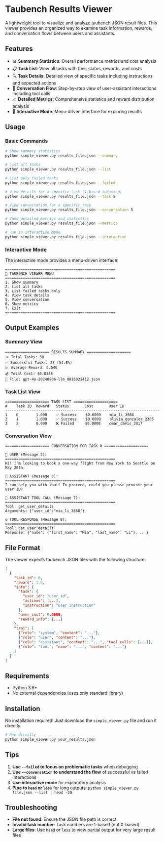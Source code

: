 # Taubench Results Viewer

A lightweight tool to visualize and analyze taubench JSON result files. This viewer provides an organized way to examine task information, rewards, and conversation flows between users and assistants.

## Features

- 📊 **Summary Statistics**: Overall performance metrics and cost analysis
- 📋 **Task List**: View all tasks with their status, rewards, and costs
- 🔍 **Task Details**: Detailed view of specific tasks including instructions and expected actions
- 💬 **Conversation Flow**: Step-by-step view of user-assistant interactions including tool calls
- 📈 **Detailed Metrics**: Comprehensive statistics and reward distribution analysis
- 🎯 **Interactive Mode**: Menu-driven interface for exploring results

## Usage

### Basic Commands

```bash
# Show summary statistics
python simple_viewer.py results_file.json --summary

# List all tasks
python simple_viewer.py results_file.json --list

# List only failed tasks
python simple_viewer.py results_file.json --failed

# View details for a specific task (1-based indexing)
python simple_viewer.py results_file.json --task 5

# View conversation for a specific task
python simple_viewer.py results_file.json --conversation 5

# Show detailed metrics and statistics
python simple_viewer.py results_file.json --metrics

# Run in interactive mode
python simple_viewer.py results_file.json --interactive
```

### Interactive Mode

The interactive mode provides a menu-driven interface:

```
==================================================
🎯 TAUBENCH VIEWER MENU
==================================================
1. Show summary
2. List all tasks
3. List failed tasks only
4. View task details
5. View conversation
6. Show metrics
7. Exit
==================================================
```

## Output Examples

### Summary View
```
==================== RESULTS SUMMARY ====================
📊 Total Tasks: 50
✅ Successful Tasks: 27 (54.0%)
📈 Average Reward: 0.540
💰 Total Cost: $0.0385
📁 File: gpt-4o-20240806-llm_0816022412.json
```

### Task List View
```
==================== TASK LIST ====================
#    Task ID  Reward   Status       Cost       User ID        
----------------------------------------------------------------------
1    0        1.000    ✅ Success    $0.0009    mia_li_3668    
2    1        1.000    ✅ Success    $0.0009    olivia_gonzalez_2305
3    2        0.000    ❌ Failed     $0.0008    omar_davis_3817
```

### Conversation View
```
==================== CONVERSATION FOR TASK 0 ====================

👤 USER (Message 2):
==================================================
Hi! I'm looking to book a one-way flight from New York to Seattle on May 20th.

🤖 ASSISTANT (Message 3):
==================================================
I can help you with that! To proceed, could you please provide your user ID?

🔧 ASSISTANT TOOL CALL (Message 7):
==================================================
Tool: get_user_details
Arguments: {"user_id":"mia_li_3668"}

⚙️ TOOL RESPONSE (Message 8):
==================================================
Tool: get_user_details
Response: {"name": {"first_name": "Mia", "last_name": "Li"}, ...}
```

## File Format

The viewer expects taubench JSON files with the following structure:

```json
[
  {
    "task_id": 0,
    "reward": 1.0,
    "info": {
      "task": {
        "user_id": "user_id",
        "actions": [...],
        "instruction": "user instruction"
      },
      "user_cost": 0.0009,
      "reward_info": {...}
    },
    "traj": [
      {"role": "system", "content": "..."},
      {"role": "user", "content": "..."},
      {"role": "assistant", "content": "...", "tool_calls": [...]},
      {"role": "tool", "name": "...", "content": "..."}
    ]
  }
]
```

## Requirements

- Python 3.6+
- No external dependencies (uses only standard library)

## Installation

No installation required! Just download the `simple_viewer.py` file and run it directly.

```bash
# Run directly
python simple_viewer.py your_results.json
```

## Tips

1. **Use `--failed` to focus on problematic tasks** when debugging
2. **Use `--conversation` to understand the flow** of successful vs failed interactions
3. **Use interactive mode** for exploratory analysis
4. **Pipe to `head` or `less`** for long outputs: `python simple_viewer.py file.json --list | head -20`

## Troubleshooting

- **File not found**: Ensure the JSON file path is correct
- **Invalid task number**: Task numbers are 1-based (not 0-based)
- **Large files**: Use `head` or `less` to view partial output for very large result files 